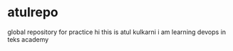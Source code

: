 # atulrepo
global repository for practice
hi this is atul kulkarni
i am learning devops in teks academy 

